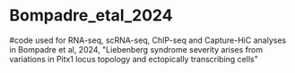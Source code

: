 # Bompadre_etal_2024

#code used for RNA-seq, scRNA-seq, ChIP-seq and Capture-HiC analyses in Bompadre et al, 2024, "Liebenberg syndrome severity arises from variations in Pitx1 locus topology and ectopically transcribing cells"
